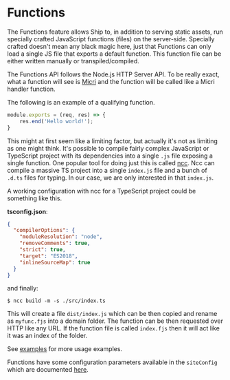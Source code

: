 Functions
=========

The Functions feature allows Ship to, in addition to serving static assets, run
specially crafted JavaScript functions (files) on the server-side. Specially
crafted doesn't mean any black magic here, just that Functions can only load
a single JS file that exports a default function. This function file can be
either written manually or transpiled/compiled.

The Functions API follows the Node.js HTTP Server API. To be really exact,
what a function will see is [Micri](https://github.com/turist-cloud/micri) and
the function will be called like a Micri handler function.

The following is an example of a qualifying function.

```js
module.exports = (req, res) => {
	res.end('Hello world!');
}
```

This might at first seem like a limiting factor, but actually it's not as
limiting as one might think. It's possible to compile fairly complex
JavaScript or TypeScript project with its dependencies into a single `.js` file
exposing a single function. One popular tool for doing just this is called
[ncc](https://www.npmjs.com/package/@zeit/ncc). Ncc can compile a massive TS
project into a single `index.js` file and a bunch of `.d.ts` files for typing.
In our case, we are only interested in that `index.js`.

A working configuration with ncc for a TypeScript project could be something
like this.

**tsconfig.json**:

```json
{
  "compilerOptions": {
    "moduleResolution": "node",
    "removeComments": true,
    "strict": true,
    "target": "ES2018",
    "inlineSourceMap": true
  }
}
```

and finally:

```
$ ncc build -m -s ./src/index.ts
```

This will create a file `dist/index.js` which can be then copied and rename as
`myfunc.fjs` into a domain folder. The function can be then requested over HTTP
like any URL. If the function file is called `index.fjs` then it will act like
it was an index of the folder.

See [examples](examples) for more usage examples.

Functions have some configuration parameters available in the `siteConfig` which
are documented [here](config.md).
